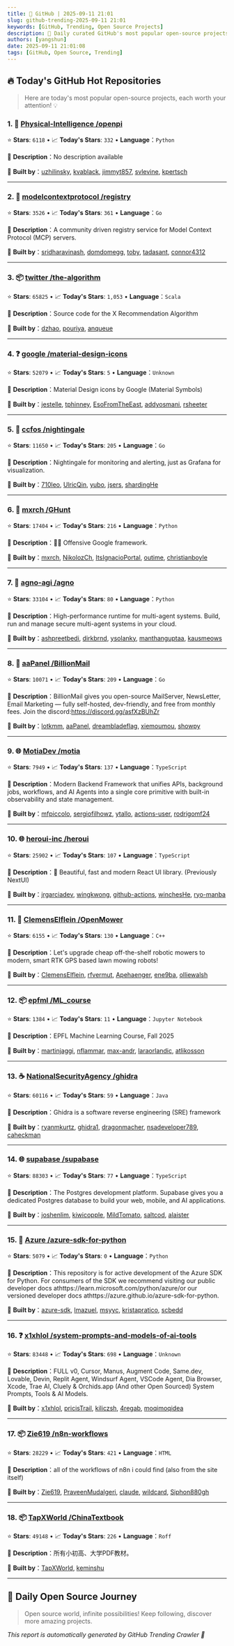 ```yaml
---
title: 🚀 GitHub | 2025-09-11 21:01
slug: github-trending-2025-09-11 21:01
keywords: [GitHub, Trending, Open Source Projects]
description: 🌟 Daily curated GitHub's most popular open-source projects to help you stay on the pulse of technology!
authors: [yangshun]
date: 2025-09-11 21:01:08
tags: [GitHub, Open Source, Trending]
---
```


## 🔥 Today's GitHub Hot Repositories

> Here are today's most popular open-source projects, each worth your attention! 💡

### 1. 🐍 [Physical-Intelligence /openpi](https://github.com/Physical-Intelligence/openpi)

⭐ **Stars**: `6118`   •   📈 **Today's Stars**: `332`   •   **Language**：`Python`

📝 **Description**：No description available

🤝 **Built by**：[uzhilinsky](https://github.com/uzhilinsky), [kvablack](https://github.com/kvablack), [jimmyt857](https://github.com/jimmyt857), [svlevine](https://github.com/svlevine), [kpertsch](https://github.com/kpertsch)

---

### 2. 🚦 [modelcontextprotocol /registry](https://github.com/modelcontextprotocol/registry)

⭐ **Stars**: `3526`   •   📈 **Today's Stars**: `361`   •   **Language**：`Go`

📝 **Description**：A community driven registry service for Model Context Protocol (MCP) servers.

🤝 **Built by**：[sridharavinash](https://github.com/sridharavinash), [domdomegg](https://github.com/domdomegg), [toby](https://github.com/toby), [tadasant](https://github.com/tadasant), [connor4312](https://github.com/connor4312)

---

### 3. 📦 [twitter /the-algorithm](https://github.com/twitter/the-algorithm)

⭐ **Stars**: `65825`   •   📈 **Today's Stars**: `1,053`   •   **Language**：`Scala`

📝 **Description**：Source code for the X Recommendation Algorithm

🤝 **Built by**：[dzhao](https://github.com/dzhao), [pouriya](https://github.com/pouriya), [anqueue](https://github.com/anqueue)

---

### 4. ❓ [google /material-design-icons](https://github.com/google/material-design-icons)

⭐ **Stars**: `52079`   •   📈 **Today's Stars**: `5`   •   **Language**：`Unknown`

📝 **Description**：Material Design icons by Google (Material Symbols)

🤝 **Built by**：[jestelle](https://github.com/jestelle), [tphinney](https://github.com/tphinney), [EsoFromTheEast](https://github.com/EsoFromTheEast), [addyosmani](https://github.com/addyosmani), [rsheeter](https://github.com/rsheeter)

---

### 5. 🚦 [ccfos /nightingale](https://github.com/ccfos/nightingale)

⭐ **Stars**: `11650`   •   📈 **Today's Stars**: `205`   •   **Language**：`Go`

📝 **Description**：Nightingale for monitoring and alerting, just as Grafana for visualization.

🤝 **Built by**：[710leo](https://github.com/710leo), [UlricQin](https://github.com/UlricQin), [yubo](https://github.com/yubo), [jsers](https://github.com/jsers), [shardingHe](https://github.com/shardingHe)

---

### 6. 🐍 [mxrch /GHunt](https://github.com/mxrch/GHunt)

⭐ **Stars**: `17404`   •   📈 **Today's Stars**: `216`   •   **Language**：`Python`

📝 **Description**：🕵️‍♂️ Offensive Google framework.

🤝 **Built by**：[mxrch](https://github.com/mxrch), [NikolozCh](https://github.com/NikolozCh), [ItsIgnacioPortal](https://github.com/ItsIgnacioPortal), [outime](https://github.com/outime), [christianboyle](https://github.com/christianboyle)

---

### 7. 🐍 [agno-agi /agno](https://github.com/agno-agi/agno)

⭐ **Stars**: `33104`   •   📈 **Today's Stars**: `80`   •   **Language**：`Python`

📝 **Description**：High-performance runtime for multi-agent systems. Build, run and manage secure multi-agent systems in your cloud.

🤝 **Built by**：[ashpreetbedi](https://github.com/ashpreetbedi), [dirkbrnd](https://github.com/dirkbrnd), [ysolanky](https://github.com/ysolanky), [manthanguptaa](https://github.com/manthanguptaa), [kausmeows](https://github.com/kausmeows)

---

### 8. 🚦 [aaPanel /BillionMail](https://github.com/aaPanel/BillionMail)

⭐ **Stars**: `10071`   •   📈 **Today's Stars**: `209`   •   **Language**：`Go`

📝 **Description**：BillionMail gives you open-source MailServer, NewsLetter, Email Marketing — fully self-hosted, dev-friendly, and free from monthly fees. Join the discord:https://discord.gg/asfXzBUhZr

🤝 **Built by**：[lotkmm](https://github.com/lotkmm), [aaPanel](https://github.com/aaPanel), [dreambladeflag](https://github.com/dreambladeflag), [xiemoumou](https://github.com/xiemoumou), [showpy](https://github.com/showpy)

---

### 9. 🌐 [MotiaDev /motia](https://github.com/MotiaDev/motia)

⭐ **Stars**: `7949`   •   📈 **Today's Stars**: `137`   •   **Language**：`TypeScript`

📝 **Description**：Modern Backend Framework that unifies APIs, background jobs, workflows, and AI Agents into a single core primitive with built-in observability and state management.

🤝 **Built by**：[mfpiccolo](https://github.com/mfpiccolo), [sergiofilhowz](https://github.com/sergiofilhowz), [ytallo](https://github.com/ytallo), [actions-user](https://github.com/actions-user), [rodrigomf24](https://github.com/rodrigomf24)

---

### 10. 🌐 [heroui-inc /heroui](https://github.com/heroui-inc/heroui)

⭐ **Stars**: `25902`   •   📈 **Today's Stars**: `107`   •   **Language**：`TypeScript`

📝 **Description**：🚀 Beautiful, fast and modern React UI library. (Previously NextUI)

🤝 **Built by**：[jrgarciadev](https://github.com/jrgarciadev), [wingkwong](https://github.com/wingkwong), [github-actions](https://github.com/github-actions), [winchesHe](https://github.com/winchesHe), [ryo-manba](https://github.com/ryo-manba)

---

### 11. 🔧 [ClemensElflein /OpenMower](https://github.com/ClemensElflein/OpenMower)

⭐ **Stars**: `6155`   •   📈 **Today's Stars**: `130`   •   **Language**：`C++`

📝 **Description**：Let's upgrade cheap off-the-shelf robotic mowers to modern, smart RTK GPS based lawn mowing robots!

🤝 **Built by**：[ClemensElflein](https://github.com/ClemensElflein), [rfvermut](https://github.com/rfvermut), [Apehaenger](https://github.com/Apehaenger), [ene9ba](https://github.com/ene9ba), [olliewalsh](https://github.com/olliewalsh)

---

### 12. 📦 [epfml /ML_course](https://github.com/epfml/ML_course)

⭐ **Stars**: `1384`   •   📈 **Today's Stars**: `11`   •   **Language**：`Jupyter Notebook`

📝 **Description**：EPFL Machine Learning Course, Fall 2025

🤝 **Built by**：[martinjaggi](https://github.com/martinjaggi), [nflammar](https://github.com/nflammar), [max-andr](https://github.com/max-andr), [laraorlandic](https://github.com/laraorlandic), [atlikosson](https://github.com/atlikosson)

---

### 13. ☕ [NationalSecurityAgency /ghidra](https://github.com/NationalSecurityAgency/ghidra)

⭐ **Stars**: `60116`   •   📈 **Today's Stars**: `59`   •   **Language**：`Java`

📝 **Description**：Ghidra is a software reverse engineering (SRE) framework

🤝 **Built by**：[ryanmkurtz](https://github.com/ryanmkurtz), [ghidra1](https://github.com/ghidra1), [dragonmacher](https://github.com/dragonmacher), [nsadeveloper789](https://github.com/nsadeveloper789), [caheckman](https://github.com/caheckman)

---

### 14. 🌐 [supabase /supabase](https://github.com/supabase/supabase)

⭐ **Stars**: `88303`   •   📈 **Today's Stars**: `77`   •   **Language**：`TypeScript`

📝 **Description**：The Postgres development platform. Supabase gives you a dedicated Postgres database to build your web, mobile, and AI applications.

🤝 **Built by**：[joshenlim](https://github.com/joshenlim), [kiwicopple](https://github.com/kiwicopple), [MildTomato](https://github.com/MildTomato), [saltcod](https://github.com/saltcod), [alaister](https://github.com/alaister)

---

### 15. 🐍 [Azure /azure-sdk-for-python](https://github.com/Azure/azure-sdk-for-python)

⭐ **Stars**: `5079`   •   📈 **Today's Stars**: `0`   •   **Language**：`Python`

📝 **Description**：This repository is for active development of the Azure SDK for Python. For consumers of the SDK we recommend visiting our public developer docs athttps://learn.microsoft.com/python/azure/or our versioned developer docs athttps://azure.github.io/azure-sdk-for-python.

🤝 **Built by**：[azure-sdk](https://github.com/azure-sdk), [lmazuel](https://github.com/lmazuel), [msyyc](https://github.com/msyyc), [kristapratico](https://github.com/kristapratico), [scbedd](https://github.com/scbedd)

---

### 16. ❓ [x1xhlol /system-prompts-and-models-of-ai-tools](https://github.com/x1xhlol/system-prompts-and-models-of-ai-tools)

⭐ **Stars**: `83448`   •   📈 **Today's Stars**: `698`   •   **Language**：`Unknown`

📝 **Description**：FULL v0, Cursor, Manus, Augment Code, Same.dev, Lovable, Devin, Replit Agent, Windsurf Agent, VSCode Agent, Dia Browser, Xcode, Trae AI, Cluely & Orchids.app (And other Open Sourced) System Prompts, Tools & AI Models.

🤝 **Built by**：[x1xhlol](https://github.com/x1xhlol), [pricisTrail](https://github.com/pricisTrail), [kiliczsh](https://github.com/kiliczsh), [4regab](https://github.com/4regab), [moqimoqidea](https://github.com/moqimoqidea)

---

### 17. 📦 [Zie619 /n8n-workflows](https://github.com/Zie619/n8n-workflows)

⭐ **Stars**: `28229`   •   📈 **Today's Stars**: `421`   •   **Language**：`HTML`

📝 **Description**：all of the workflows of n8n i could find (also from the site itself)

🤝 **Built by**：[Zie619](https://github.com/Zie619), [PraveenMudalgeri](https://github.com/PraveenMudalgeri), [claude](https://github.com/claude), [wildcard](https://github.com/wildcard), [Siphon880gh](https://github.com/Siphon880gh)

---

### 18. 📦 [TapXWorld /ChinaTextbook](https://github.com/TapXWorld/ChinaTextbook)

⭐ **Stars**: `49148`   •   📈 **Today's Stars**: `226`   •   **Language**：`Roff`

📝 **Description**：所有小初高、大学PDF教材。

🤝 **Built by**：[TapXWorld](https://github.com/TapXWorld), [keminshu](https://github.com/keminshu)

---

## 🌈 Daily Open Source Journey

> Open source world, infinite possibilities! Keep following, discover more amazing projects.

*This report is automatically generated by GitHub Trending Crawler 🤖*
